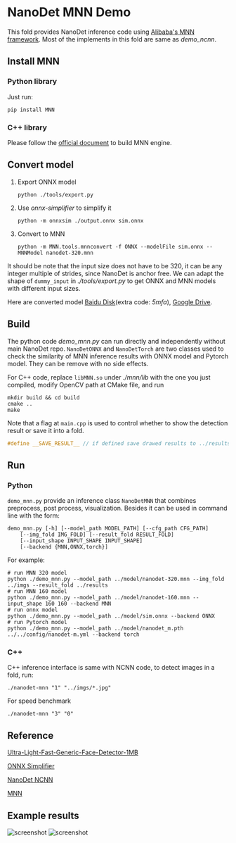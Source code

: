 # NanoDet MNN Demo

This fold provides NanoDet inference code using
[Alibaba's MNN framework](https://github.com/alibaba/MNN). Most of the implements in
this fold are same as *demo_ncnn*.

## Install MNN

### Python library

Just run:

``` shell
pip install MNN
```

### C++ library

Please follow the [official document](https://www.yuque.com/mnn/en/build_linux) to build MNN engine.

## Convert model

1. Export ONNX model

   ```shell
   python ./tools/export.py
   ```

2. Use *onnx-simplifier* to simplify it

   ``` shell
   python -m onnxsim ./output.onnx sim.onnx
   ```

3. Convert to MNN

   ``` shell
   python -m MNN.tools.mnnconvert -f ONNX --modelFile sim.onnx --MNNModel nanodet-320.mnn
   ```

It should be note that the input size does not have to be 320, it can be any integer multiple of strides,
since NanoDet is anchor free. We can adapt the shape of `dummy_input` in *./tools/export.py* to get ONNX and MNN models
with different input sizes.

Here are converted model [Baidu Disk](https://pan.baidu.com/s/1DE4_yo0xez6Wd95xv7NnDQ)(extra code: *5mfa*),
[Google Drive](https://drive.google.com/drive/folders/1dEdAXkof_lCusYBNrgbGzdLFZbDPMiFn?usp=sharing).

## Build

The python code *demo_mnn.py* can run directly and independently without main NanoDet repo.
`NanoDetONNX` and `NanoDetTorch` are two classes used to check the similarity of MNN inference results
with ONNX model and Pytorch model. They can be remove with no side effects.

For C++ code, replace `libMNN.so` under *./mnn/lib* with the one you just compiled, modify OpenCV path at CMake file,
and run

``` shell
mkdir build && cd build
cmake ..
make
```

Note that a flag at `main.cpp` is used to control whether to show the detection result or save it into a fold.

``` c++
#define __SAVE_RESULT__ // if defined save drawed results to ../results, else show it in windows
```

## Run

### Python

`demo_mnn.py` provide an inference class `NanoDetMNN` that combines preprocess, post process, visualization.
Besides it can be used in command line with the form:

```shell
demo_mnn.py [-h] [--model_path MODEL_PATH] [--cfg_path CFG_PATH]
    [--img_fold IMG_FOLD] [--result_fold RESULT_FOLD]
    [--input_shape INPUT_SHAPE INPUT_SHAPE]
    [--backend {MNN,ONNX,torch}]
```

For example:

``` shell
# run MNN 320 model
python ./demo_mnn.py --model_path ../model/nanodet-320.mnn --img_fold ../imgs --result_fold ../results
# run MNN 160 model
python ./demo_mnn.py --model_path ../model/nanodet-160.mnn --input_shape 160 160 --backend MNN
# run onnx model
python ./demo_mnn.py --model_path ../model/sim.onnx --backend ONNX
# run Pytorch model
python ./demo_mnn.py --model_path ../model/nanodet_m.pth ../../config/nanodet-m.yml --backend torch
```

### C++

C++ inference interface is same with NCNN code, to detect images in a fold, run:

``` shell
./nanodet-mnn "1" "../imgs/*.jpg"
```

For speed benchmark

``` shell
./nanodet-mnn "3" "0"
```

## Reference

[Ultra-Light-Fast-Generic-Face-Detector-1MB](https://github.com/Linzaer/Ultra-Light-Fast-Generic-Face-Detector-1MB/tree/master/MNN)

[ONNX Simplifier](https://github.com/daquexian/onnx-simplifier)

[NanoDet NCNN](https://github.com/RangiLyu/nanodet/tree/main/demo_ncnn)

[MNN](https://github.com/alibaba/MNN)

## Example results

![screenshot](./results/000252.jpg?raw=true)
![screenshot](./results/000258.jpg?raw=true)
